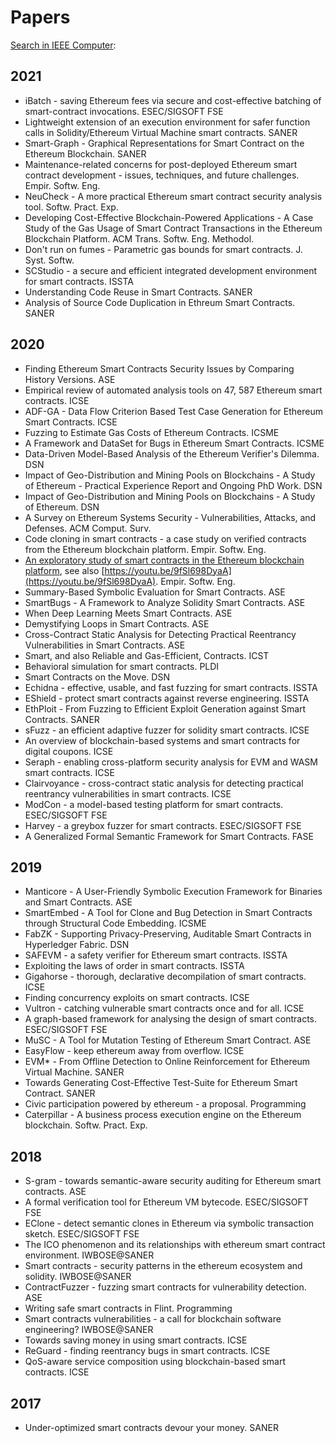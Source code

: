 # Papers

[Search in IEEE Computer](https://ieeexplore.ieee.org/search/searchresult.jsp?contentType=periodicals&queryText=blockchain&highlight=true&returnType=SEARCH&matchPubs=true&sortType=most-popular&refinements=ContentType:Magazines&refinements=PublicationTitle:Computer&returnFacets=ALL): 

## 2021
 
- iBatch - saving Ethereum fees via secure and cost-effective batching of smart-contract invocations. ESEC/SIGSOFT FSE
- Lightweight extension of an execution environment for safer function calls in Solidity/Ethereum Virtual Machine smart contracts. SANER
- Smart-Graph - Graphical Representations for Smart Contract on the Ethereum Blockchain. SANER
- Maintenance-related concerns for post-deployed Ethereum smart contract development - issues, techniques, and future challenges. Empir. Softw. Eng.
- NeuCheck - A more practical Ethereum smart contract security analysis tool. Softw. Pract. Exp.
- Developing Cost-Effective Blockchain-Powered Applications - A Case Study of the Gas Usage of Smart Contract Transactions in the Ethereum Blockchain Platform. ACM Trans. Softw. Eng. Methodol.
- Don't run on fumes - Parametric gas bounds for smart contracts. J. Syst. Softw.
- SCStudio - a secure and efficient integrated development environment for smart contracts. ISSTA
- Understanding Code Reuse in Smart Contracts. SANER
- Analysis of Source Code Duplication in Ethreum Smart Contracts. SANER

## 2020
 
- Finding Ethereum Smart Contracts Security Issues by Comparing History Versions. ASE
- Empirical review of automated analysis tools on 47, 587 Ethereum smart contracts. ICSE
- ADF-GA - Data Flow Criterion Based Test Case Generation for Ethereum Smart Contracts. ICSE
- Fuzzing to Estimate Gas Costs of Ethereum Contracts. ICSME
- A Framework and DataSet for Bugs in Ethereum Smart Contracts. ICSME
- Data-Driven Model-Based Analysis of the Ethereum Verifier's Dilemma. DSN
- Impact of Geo-Distribution and Mining Pools on Blockchains - A Study of Ethereum - Practical Experience Report and Ongoing PhD Work. DSN
- Impact of Geo-Distribution and Mining Pools on Blockchains - A Study of Ethereum. DSN
- A Survey on Ethereum Systems Security - Vulnerabilities, Attacks, and Defenses. ACM Comput. Surv.
- Code cloning in smart contracts - a case study on verified contracts from the Ethereum blockchain platform. Empir. Softw. Eng.
- [An exploratory study of smart contracts in the Ethereum blockchain platform](https://link.springer.com/article/10.1007/s10664-019-09796-5), see also [https://youtu.be/9fSl698DyaA](https://youtu.be/9fSl698DyaA). Empir. Softw. Eng.
- Summary-Based Symbolic Evaluation for Smart Contracts. ASE
- SmartBugs - A Framework to Analyze Solidity Smart Contracts. ASE
- When Deep Learning Meets Smart Contracts. ASE
- Demystifying Loops in Smart Contracts. ASE
- Cross-Contract Static Analysis for Detecting Practical Reentrancy Vulnerabilities in Smart Contracts. ASE
- Smart, and also Reliable and Gas-Efficient, Contracts. ICST
- Behavioral simulation for smart contracts. PLDI
- Smart Contracts on the Move. DSN
- Echidna - effective, usable, and fast fuzzing for smart contracts. ISSTA
- EShield - protect smart contracts against reverse engineering. ISSTA
- EthPloit - From Fuzzing to Efficient Exploit Generation against Smart Contracts. SANER
- sFuzz - an efficient adaptive fuzzer for solidity smart contracts. ICSE
- An overview of blockchain-based systems and smart contracts for digital coupons. ICSE
- Seraph - enabling cross-platform security analysis for EVM and WASM smart contracts. ICSE
- Clairvoyance - cross-contract static analysis for detecting practical reentrancy vulnerabilities in smart contracts. ICSE
- ModCon - a model-based testing platform for smart contracts. ESEC/SIGSOFT FSE
- Harvey - a greybox fuzzer for smart contracts. ESEC/SIGSOFT FSE
- A Generalized Formal Semantic Framework for Smart Contracts. FASE

## 2019
 
- Manticore - A User-Friendly Symbolic Execution Framework for Binaries and Smart Contracts. ASE
- SmartEmbed - A Tool for Clone and Bug Detection in Smart Contracts through Structural Code Embedding. ICSME
- FabZK - Supporting Privacy-Preserving, Auditable Smart Contracts in Hyperledger Fabric. DSN
- SAFEVM - a safety verifier for Ethereum smart contracts. ISSTA
- Exploiting the laws of order in smart contracts. ISSTA
- Gigahorse - thorough, declarative decompilation of smart contracts. ICSE
- Finding concurrency exploits on smart contracts. ICSE
- Vultron - catching vulnerable smart contracts once and for all. ICSE
- A graph-based framework for analysing the design of smart contracts. ESEC/SIGSOFT FSE
- MuSC - A Tool for Mutation Testing of Ethereum Smart Contract. ASE
- EasyFlow - keep ethereum away from overflow. ICSE
- EVM* - From Offline Detection to Online Reinforcement for Ethereum Virtual Machine. SANER
- Towards Generating Cost-Effective Test-Suite for Ethereum Smart Contract. SANER
- Civic participation powered by ethereum - a proposal. Programming
- Caterpillar - A business process execution engine on the Ethereum blockchain. Softw. Pract. Exp.

## 2018
 
- S-gram - towards semantic-aware security auditing for Ethereum smart contracts. ASE
- A formal verification tool for Ethereum VM bytecode. ESEC/SIGSOFT FSE
- EClone - detect semantic clones in Ethereum via symbolic transaction sketch. ESEC/SIGSOFT FSE
- The ICO phenomenon and its relationships with ethereum smart contract environment. IWBOSE@SANER
- Smart contracts - security patterns in the ethereum ecosystem and solidity. IWBOSE@SANER
- ContractFuzzer - fuzzing smart contracts for vulnerability detection. ASE
- Writing safe smart contracts in Flint. Programming
- Smart contracts vulnerabilities - a call for blockchain software engineering? IWBOSE@SANER
- Towards saving money in using smart contracts. ICSE
- ReGuard - finding reentrancy bugs in smart contracts. ICSE
- QoS-aware service composition using blockchain-based smart contracts. ICSE

## 2017
 
- Under-optimized smart contracts devour your money. SANER